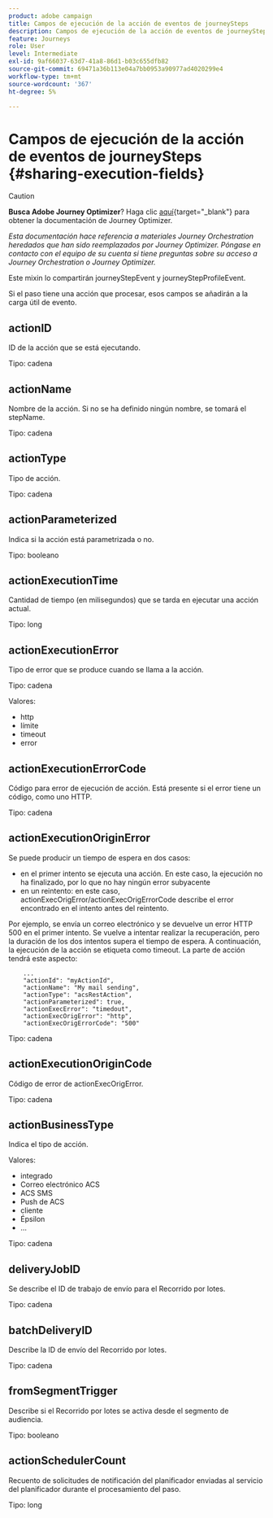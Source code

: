 ```yaml
---
product: adobe campaign
title: Campos de ejecución de la acción de eventos de journeySteps
description: Campos de ejecución de la acción de eventos de journeySteps
feature: Journeys
role: User
level: Intermediate
exl-id: 9af66037-63d7-41a8-86d1-b03c655dfb82
source-git-commit: 69471a36b113e04a7bb0953a90977ad4020299e4
workflow-type: tm+mt
source-wordcount: '367'
ht-degree: 5%

---
```


# Campos de ejecución de la acción de eventos de journeySteps {#sharing-execution-fields}


>[!CAUTION]
>
>**Busca Adobe Journey Optimizer**? Haga clic [aquí](https://experienceleague.adobe.com/es/docs/journey-optimizer/using/ajo-home){target="_blank"} para obtener la documentación de Journey Optimizer.
>
>
>_Esta documentación hace referencia a materiales Journey Orchestration heredados que han sido reemplazados por Journey Optimizer. Póngase en contacto con el equipo de su cuenta si tiene preguntas sobre su acceso a Journey Orchestration o Journey Optimizer._


Este mixin lo compartirán journeyStepEvent y journeyStepProfileEvent.

Si el paso tiene una acción que procesar, esos campos se añadirán a la carga útil de evento.

## actionID

ID de la acción que se está ejecutando.

Tipo: cadena

## actionName

Nombre de la acción. Si no se ha definido ningún nombre, se tomará el stepName.

Tipo: cadena

## actionType

Tipo de acción.

Tipo: cadena

## actionParameterized

Indica si la acción está parametrizada o no.

Tipo: booleano

## actionExecutionTime

Cantidad de tiempo (en milisegundos) que se tarda en ejecutar una acción actual.

Tipo: long

## actionExecutionError

Tipo de error que se produce cuando se llama a la acción.

Tipo: cadena

Valores:
* http
* límite
* timeout
* error

## actionExecutionErrorCode

Código para error de ejecución de acción. Está presente si el error tiene un código, como uno HTTP.

Tipo: cadena

## actionExecutionOriginError

Se puede producir un tiempo de espera en dos casos:

* en el primer intento se ejecuta una acción. En este caso, la ejecución no ha finalizado, por lo que no hay ningún error subyacente
* en un reintento: en este caso, actionExecOrigError/actionExecOrigErrorCode describe el error encontrado en el intento antes del reintento.

Por ejemplo, se envía un correo electrónico y se devuelve un error HTTP 500 en el primer intento. Se vuelve a intentar realizar la recuperación, pero la duración de los dos intentos supera el tiempo de espera. A continuación, la ejecución de la acción se etiqueta como timeout. La parte de acción tendrá este aspecto:

```
    ...
    "actionId": "myActionId",
    "actionName": "My mail sending",
    "actionType": "acsRestAction",
    "actionParameterized": true,
    "actionExecError": "timedout",
    "actionExecOrigError": "http",
    "actionExecOrigErrorCode": "500"
```

Tipo: cadena

## actionExecutionOriginCode

Código de error de actionExecOrigError.

Tipo: cadena

## actionBusinessType

Indica el tipo de acción.

Valores:

* integrado
* Correo electrónico ACS
* ACS SMS
* Push de ACS
* cliente
* Épsilon
* ...

Tipo: cadena

## deliveryJobID

Se describe el ID de trabajo de envío para el Recorrido por lotes.

Tipo: cadena

## batchDeliveryID

Describe la ID de envío del Recorrido por lotes.

Tipo: cadena

## fromSegmentTrigger

Describe si el Recorrido por lotes se activa desde el segmento de audiencia.

Tipo: booleano

## actionSchedulerCount

Recuento de solicitudes de notificación del planificador enviadas al servicio del planificador durante el procesamiento del paso.

Tipo: long
